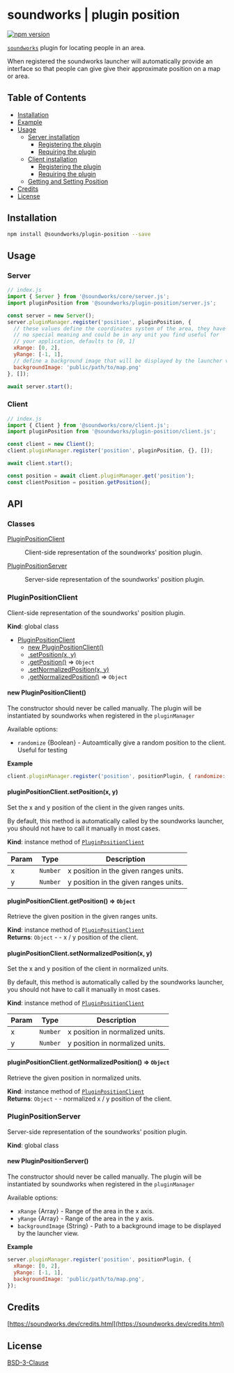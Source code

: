 # soundworks | plugin position

[![npm version](https://badge.fury.io/js/@soundworks%2Fplugin-position.svg)](https://badge.fury.io/js/@soundworks%2Fplugin-position)

[`soundworks`](https://soundworks.dev) plugin for locating people in an area. 

When registered the soundworks launcher will automatically provide an interface so that people can give give their approximate position on a map or area.

## Table of Contents

<!-- toc -->

- [Installation](#installation)
- [Example](#example)
- [Usage](#usage)
  * [Server installation](#server-installation)
    + [Registering the plugin](#registering-the-plugin)
    + [Requiring the plugin](#requiring-the-plugin)
  * [Client installation](#client-installation)
    + [Registering the plugin](#registering-the-plugin-1)
    + [Requiring the plugin](#requiring-the-plugin-1)
  * [Getting and Setting Position](#getting-and-setting-position)
- [Credits](#credits)
- [License](#license)

<!-- tocstop -->

## Installation

```sh
npm install @soundworks/plugin-position --save
```

## Usage

### Server

```js
// index.js
import { Server } from '@soundworks/core/server.js';
import pluginPosition from '@soundworks/plugin-position/server.js';

const server = new Server();
server.pluginManager.register('position', pluginPosition, {
  // these values define the coordinates system of the area, they have
  // no special meaning and could be in any unit you find useful for
  // your application, defaults to [0, 1]
  xRange: [0, 2],
  yRange: [-1, 1],
  // define a background image that will be displayed by the launcher view
  backgroundImage: 'public/path/to/map.png'
}, []);

await server.start();
```

### Client

```js
// index.js
import { Client } from '@soundworks/core/client.js';
import pluginPosition from '@soundworks/plugin-position/client.js';

const client = new Client();
client.pluginManager.register('position', pluginPosition, {}, []);

await client.start();

const position = await client.pluginManager.get('position');
const clientPosition = position.getPosition();
```

## API

<!-- api -->

### Classes

<dl>
<dt><a href="#PluginPositionClient">PluginPositionClient</a></dt>
<dd><p>Client-side representation of the soundworks&#39; position plugin.</p>
</dd>
<dt><a href="#PluginPositionServer">PluginPositionServer</a></dt>
<dd><p>Server-side representation of the soundworks&#39; position plugin.</p>
</dd>
</dl>

<a name="PluginPositionClient"></a>

### PluginPositionClient
Client-side representation of the soundworks' position plugin.

**Kind**: global class  

* [PluginPositionClient](#PluginPositionClient)
    * [new PluginPositionClient()](#new_PluginPositionClient_new)
    * [.setPosition(x, y)](#PluginPositionClient+setPosition)
    * [.getPosition()](#PluginPositionClient+getPosition) ⇒ <code>Object</code>
    * [.setNormalizedPosition(x, y)](#PluginPositionClient+setNormalizedPosition)
    * [.getNormalizedPosition()](#PluginPositionClient+getNormalizedPosition) ⇒ <code>Object</code>

<a name="new_PluginPositionClient_new"></a>

#### new PluginPositionClient()
The constructor should never be called manually. The plugin will be
instantiated by soundworks when registered in the `pluginManager`

Available options:
- `randomize` {Boolean} - Autoamtically give a random position to the client.
  Useful for testing

**Example**  
```js
client.pluginManager.register('position', positionPlugin, { randomize: true });
```
<a name="PluginPositionClient+setPosition"></a>

#### pluginPositionClient.setPosition(x, y)
Set the x and y position of the client in the given ranges units.

By default, this method is automatically called by the soundworks launcher,
you should not have to call it manually in most cases.

**Kind**: instance method of [<code>PluginPositionClient</code>](#PluginPositionClient)  

| Param | Type | Description |
| --- | --- | --- |
| x | <code>Number</code> | x position in the given ranges units. |
| y | <code>Number</code> | y position in the given ranges units. |

<a name="PluginPositionClient+getPosition"></a>

#### pluginPositionClient.getPosition() ⇒ <code>Object</code>
Retrieve the given position in the given ranges units.

**Kind**: instance method of [<code>PluginPositionClient</code>](#PluginPositionClient)  
**Returns**: <code>Object</code> - - x / y position of the client.  
<a name="PluginPositionClient+setNormalizedPosition"></a>

#### pluginPositionClient.setNormalizedPosition(x, y)
Set the x and y position of the client in normalized units.

By default, this method is automatically called by the soundworks launcher,
you should not have to call it manually in most cases.

**Kind**: instance method of [<code>PluginPositionClient</code>](#PluginPositionClient)  

| Param | Type | Description |
| --- | --- | --- |
| x | <code>Number</code> | x position in normalized units. |
| y | <code>Number</code> | y position in normalized units. |

<a name="PluginPositionClient+getNormalizedPosition"></a>

#### pluginPositionClient.getNormalizedPosition() ⇒ <code>Object</code>
Retrieve the given position in normalized units.

**Kind**: instance method of [<code>PluginPositionClient</code>](#PluginPositionClient)  
**Returns**: <code>Object</code> - - normalized x / y position of the client.  
<a name="PluginPositionServer"></a>

### PluginPositionServer
Server-side representation of the soundworks' position plugin.

**Kind**: global class  
<a name="new_PluginPositionServer_new"></a>

#### new PluginPositionServer()
The constructor should never be called manually. The plugin will be
instantiated by soundworks when registered in the `pluginManager`

Available options:
- `xRange` {Array} - Range of the area in the x axis.
- `yRange` {Array} - Range of the area in the y axis.
- `backgroundImage` {String} - Path to a background image to be displayed
  by the launcher view.

**Example**  
```js
server.pluginManager.register('position', positionPlugin, {
  xRange: [0, 2],
  yRange: [-1, 1],
  backgroundImage: 'public/path/to/map.png',
});
```

<!-- apistop -->

## Credits

[https://soundworks.dev/credits.html](https://soundworks.dev/credits.html)

## License

[BSD-3-Clause](./LICENSE)
